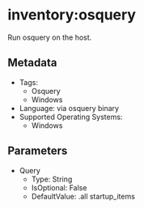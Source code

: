 <!-- region Generated -->
# inventory:osquery

Run osquery on the host.

## Metadata

- Tags:
  - Osquery
  - Windows
- Language: via osquery binary
- Supported Operating Systems:
  - Windows

## Parameters

- Query
  - Type: String
  - IsOptional: False
  - DefaultValue: .all startup_items
<!-- endregion -->
